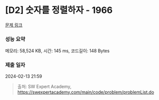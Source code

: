 # [D2] 숫자를 정렬하자 - 1966 

[문제 링크](https://swexpertacademy.com/main/code/problem/problemDetail.do?contestProbId=AV5PrmyKAWEDFAUq) 

### 성능 요약

메모리: 58,524 KB, 시간: 145 ms, 코드길이: 148 Bytes

### 제출 일자

2024-02-13 21:59



> 출처: SW Expert Academy, https://swexpertacademy.com/main/code/problem/problemList.do